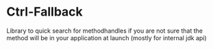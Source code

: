 # Ctrl-Fallback
Library to quick search for methodhandles if you are not sure that the method will be in your application at launch (mostly for internal jdk api)
